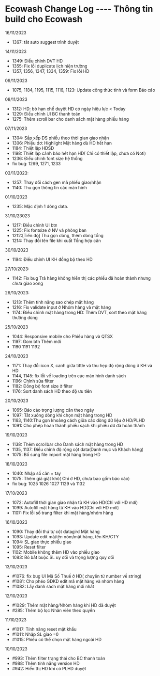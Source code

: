 # Ecowash Change Log ---- Thông tin build cho Ecowash

16/11/2023
- 1367: tắt auto suggest trình duyệt

14/11/2023
- 1349: Điều chỉnh DVT HD
- 1355: Fix lỗi duplicate lịch hiện trường
- 1357, 1356, 1347, 1334, 1359: Fix lỗi HD 

09/11/2023
- 1075, 1184, 1195, 1115, 1116, 1123: Update công thức tính và form Báo cáo

08/11/2023
- 1312: HD: bỏ hạn chế duyệt HD có ngày hiệu lực < Today
- 1229: Điều chỉnh UI BC thanh toán
- 1275: Thêm scroll bar cho danh sách mặt hàng phiếu hàng 

07/11/2023
- 1304: Sắp xếp DS phiếu theo thời gian giao nhận
- 1306: Phiếu dơ: Highlight Mặt hàng dù HD hết hạn
- 1184: Thiết lập HDSD
- 1198: Thiết lập cảnh báo hết hạn HD( Chỉ có thiết lập, chưa có Noti)
- 1236: Điều chỉnh font size hệ thống
- fix bug: 1269, 1271, 1233

03/11/2023: 
- 1257: Thay đổi cách gen mã phiếu giao/nhận
- 1140: Thu gọn thông tin các màn hình 

01/10/2023
- 1235: Mặc định 1 dòng data.

31/10/23023
- 1217: Điều chỉnh UI btn
- 1225: Fix fontsize ở NV và phòng ban
- 1212:[Tiến độ] Thu gọn dòng, thêm dòng tổng
- 1214: Thay đổi tên file khi xuất Tổng hợp cân

30/10/2023
- 1194: Điều chỉnh UI KH đồng bộ theo HD

27/10/2023:
- 1142: Fix bug Trả hàng không hiển thị các phiếu đã hoàn thành nhưng chưa giao xong 

26/10/2023: 
- 1213: Thêm tính năng sao chép mặt hàng
- 1216: Fix validate input ở Nhóm hàng và mặt hàng
- 1174: Điều chỉnh mặt hàng trong HD: Thêm DVT, sort theo mặt hàng thường dùng

25/10/2023
- 1044: Responsive mobile cho Phiếu hàng và QTSX
- 1197: Gom btn Thêm mới
- 1180 1191 1192

24/10/2023
- 1171: Thay đổi icon X, canh giữa tittle và thu hẹp độ rộng dòng ở KH và HD
- 1144, 1145: fix lỗi về loading trên các màn hình danh sách
- 1196: Chỉnh sửa filter
- 1182: Đồng bộ font size ở filter
- 1176: Sort danh sách HD theo độ ưu tiên

20/10/2023
- 1065: Báo cáo trọng lượng cân theo ngày
- 1097: Tắt xuống dòng khi chọn mặt hàng trong HD
- 1163, 1140:Thu gọn khoảng cách giữa các dòng dữ liệu ở HD/PLHD
- 1091: Cho phép hoàn thành phiếu sạch khi phiếu dơ đã hoàn thành


19/10/2023
- 1138: Thêm scrollbar cho Danh sách mặt hàng trong HD
- 1135, 1137: Điều chỉnh độ rộng cột data(Danh mục và Khách hàng)
- 1075: Bổ sung file import mặt hàng trong HD

18/10/2023
- 1040: Nhập số cân = tay
- 1075: Thêm giá giặt khô( Chỉ ở HD, chưa bao gồm báo cáo)
- fix bug: 1025 1026 1027 1129 và 1132

17/10/2023
- 1072: Autofill thời gian giao nhận từ KH vào HD(Chỉ với HD mới)
- 1099: Autofill mặt hàng từ KH vào HD(Chỉ với HD mới)
- 1107: Fix lỗi số trang filter khi mặt hàng/nhóm hàng

16/10/2023
- 1090: Thay đổi thứ tự cột datagird Mặt hàng
- 1093: Update edit mã/tên nóm/mặt hàng, tên KH/CTY 
- 1094: SL giao thực phiếu giao
- 1095: Reset filter
- 1102: Mobile không thêm HD vào phiếu giao
- 1083: Bỏ bắt buộc SL uy đổi và trọng lượng quy đổi


13/10/2023
- #1076: fix bug UI Mã Số Thuế ở HD( chuyển từ number về string)
- #1081: Cho phéo GDKD edit mã mặt hàng và nhóm hàng
- #1082: Lấy danh sách mặt hàng mới nhất

12/10/2023
- #1029: Thêm mặt hàng/Nhóm hàng khi HD đã duyệt 
- #285: Thêm bộ lọc Nhân viên theo quyền

11/10/2023
- #1017: Tính năng reset mật khẩu
- #1011: Nhập SL giao =0
- #1015: Phiếu có thể chọn mặt hàng ngoài HD

10/10/2023
- #993: Thêm filter trạng thái cho BC thanh toán
- #988: Thêm tính năng version HD
- #942: Hiển thị HD khi có PLHD duyệt
